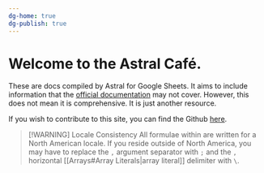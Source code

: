 ```yaml
---
dg-home: true
dg-publish: true
---
```

# Welcome to the Astral Café.

These are docs compiled by Astral for Google Sheets. It aims to include information that the [official documentation](https://support.google.com/docs/table/25273) may not cover. However, this does not mean it is comprehensive. It is just another resource.

If you wish to contribute to this site, you can find the Github [here](https://github.com/Astral1119/GSheet-Docs).

> [!WARNING] Locale Consistency
> All formulae within are written for a North American locale. If you reside outside of North America, you may have to replace the `,` argument separator with `;` and the `,` horizontal [[Arrays#Array Literals|array literal]] delimiter with `\`.
